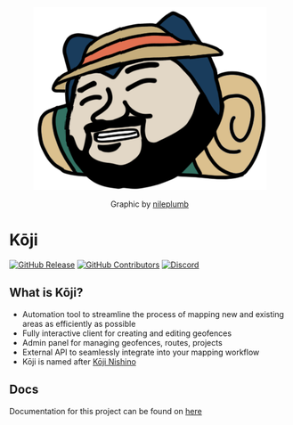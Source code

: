 <p align="center">
 <img alt="Kōji logo" src="./client/public/favicon.png">
</p>
<p align="center">
  Graphic by <a href="https://github.com/nileplumb" target="_blank">nileplumb</a>
</p>

# Kōji

[![GitHub Release](https://img.shields.io/github/release/TurtIeSocks/Koji.svg)](https://github.com/TurtIeSocks/Koji/releases/) [![GitHub Contributors](https://img.shields.io/github/contributors/TurtIeSocks/Koji.svg)](https://github.com/TurtIeSocks/Koji/graphs/contributors/) [![Discord](https://img.shields.io/discord/907337201044582452.svg?label=&logo=discord&logoColor=ffffff&color=7389D8&labelColor=6A7EC2)](https://discord.gg/EYYsKPVawn)

## What is Kōji?

- Automation tool to streamline the process of mapping new and existing areas as efficiently as possible
- Fully interactive client for creating and editing geofences
- Admin panel for managing geofences, routes, projects
- External API to seamlessly integrate into your mapping workflow
- Kōji is named after [Kōji Nishino](https://bulbapedia.bulbagarden.net/wiki/K%C5%8Dji_Nishino)

## Docs

Documentation for this project can be found on [here](https://koji.vercel.app/)
